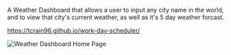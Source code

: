 A Weather Dashboard that allows a user to input any city name in the world, and to view that city's current weather, as well as it's 5 day weather forcast.

https://tcrain96.github.io/work-day-scheduler/

![Weather Dashboard Home Page](./assets/img/Full-Screenshot.png?raw=true "Home - Weather Dashboard Scheduler")
